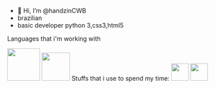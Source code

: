 - 👋 Hi, I’m @handzinCWB
- brazilian 
-  basic developer python 3,css3,html5 


Languages that i'm working with

<img src="https://logos-download.com/wp-content/uploads/2017/07/HTML5_badge.png" width="75vw" height="75vh">  

<img src="https://www.logolynx.com/images/logolynx/8c/8cdf4c047e99f7389e76aa4e2e7e2803.png" width="65vw" height="65vh">   
Stuffs that i use to spend my time:
<img src="https://devtools.com.br/blog/wp-content/uploads/2013/06/MySQL-Logo.wine_.png" width="40vw" height="40vh">  
<img src="https://upload.wikimedia.org/wikipedia/commons/thumb/c/cf/Lua-Logo.svg/1200px-Lua-Logo.svg.png" width="40vw" height="40vh"> 
 
<!--
<img src="" width="700vw" height="350vh">
-->
<!---
handzinCWB/handzinCWB is a ✨ special ✨ repository because its `README.md` (this file) appears on your GitHub profile.
You can click the Preview link to take a look at your changes.
--->
